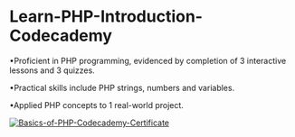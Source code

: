 # Learn-PHP-Introduction-Codecademy

•Proficient in PHP programming, evidenced by completion of 3 interactive lessons and 3 quizzes.

•Practical skills include PHP strings, numbers and variables.

•Applied PHP concepts to 1 real-world project. 


<a href="https://ibb.co/SPnc0mH"><img src="https://i.ibb.co/zrRFb2C/Basics-of-PHP-Codecademy-Certificate.jpg" alt="Basics-of-PHP-Codecademy-Certificate"  ></a>
